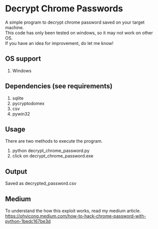 # Decrypt Chrome Passwords
A simple program to decrypt chrome password saved on your target machine. <br>
This code has only been tested on windows, so it may not work on other OS.<br>
If you have an idea for improvement, do let me know!<br>

## OS support
1. Windows

## Dependencies (see requirements)
1. sqlite
2. pycryptodomex
3. csv
4. pywin32

## Usage
There are two methods to execute the program.<br>
1. python decrypt_chrome_password.py<br>
2. click on decrypt_chrome_password.exe 

## Output
Saved as decrypted_password.csv

## Medium
To understand the how this exploit works, read my medium article. <br>
https://ohyicong.medium.com/how-to-hack-chrome-password-with-python-1bedc167be3d


